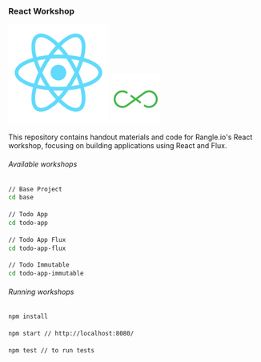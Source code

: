 ### React Workshop

![react](handout/assets/react_logo.png)
![react](handout/assets/flux_logo.png)


This repository contains handout materials and code for Rangle.io's React workshop, focusing on building applications using React and Flux.



###### Available workshops

```bash
// Base Project
cd base

// Todo App
cd todo-app

// Todo App Flux
cd todo-app-flux

// Todo Immutable
cd todo-app-immutable
```


###### Running workshops

```bash
npm install

npm start // http://localhost:8080/

npm test // to run tests

```
